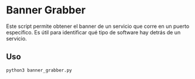 # Banner Grabber

Este script permite obtener el banner de un servicio que corre en un puerto específico. Es útil para identificar qué tipo de software hay detrás de un servicio.

## Uso

```bash
python3 banner_grabber.py
